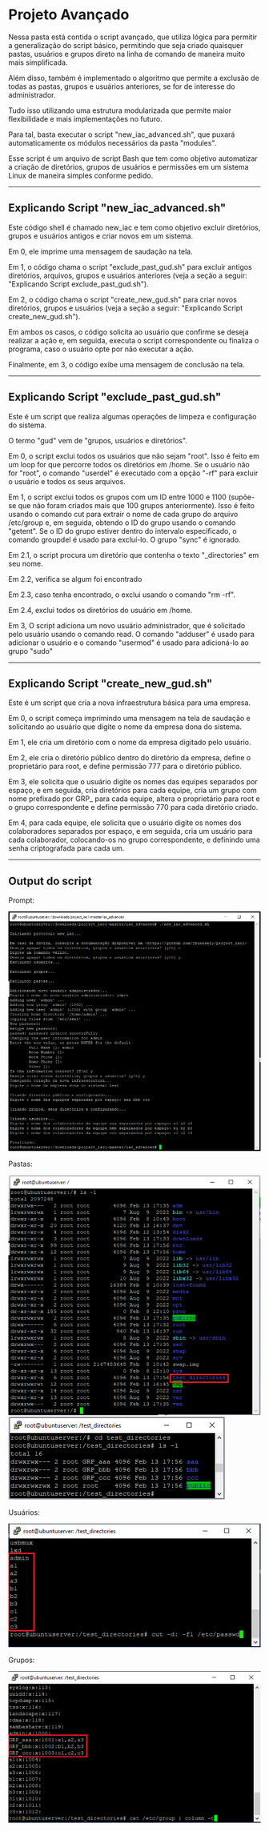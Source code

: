 # Projeto Avançado

Nessa pasta está contida o script avançado, que utiliza lógica para permitir a generalização do script básico, permitindo que seja criado quaisquer pastas, usuários e grupos direto na linha de comando de maneira muito mais simplificada.

Além disso, também é implementado o algoritmo que permite a exclusão de todas as pastas, grupos e usuários anteriores, se for de interesse do administrador.

Tudo isso utilizando uma estrutura modularizada que permite maior flexibilidade e mais implementações no futuro.

Para tal, basta executar o script "new_iac_advanced.sh", que puxará automaticamente os módulos necessários da pasta "modules".

Esse script é um arquivo de script Bash que tem como objetivo automatizar a criação de diretórios, grupos de usuários e permissões em um sistema Linux de maneira simples conforme pedido.

------

## Explicando Script "new_iac_advanced.sh"

Este código shell é chamado new_iac e tem como objetivo excluir diretórios, grupos e usuários antigos e criar novos em um sistema.

Em 0, ele imprime uma mensagem de saudação na tela.

Em 1, o código chama o script "exclude_past_gud.sh" para excluir antigos diretórios, arquivos, grupos e usuários anteriores (veja a seção a seguir: "Explicando Script exclude_past_gud.sh").

Em 2, o código chama o script "create_new_gud.sh" para criar novos diretórios, grupos e usuários (veja a seção a seguir: "Explicando Script create_new_gud.sh").

Em ambos os casos, o código solicita ao usuário que confirme se deseja realizar a ação e, em seguida, executa o script correspondente ou finaliza o programa, caso o usuário opte por não executar a ação.

Finalmente, em 3, o código exibe uma mensagem de conclusão na tela.

------

## Explicando Script "exclude_past_gud.sh"

Este é um script que realiza algumas operações de limpeza e configuração do sistema.

O termo "gud" vem de "grupos, usuários e diretórios".

Em 0, o script exclui todos os usuários que não sejam "root". Isso é feito em um loop for que percorre todos os diretórios em /home. Se o usuário não for "root", o comando "userdel" é executado com a opção "-rf" para excluir o usuário e todos os seus arquivos.

Em 1, o script exclui todos os grupos com um ID entre 1000 e 1100 (supõe-se que não foram criados mais que 100 grupos anteriormente). Isso é feito usando o comando cut para extrair o nome de cada grupo do arquivo /etc/group e, em seguida, obtendo o ID do grupo usando o comando "getent". Se o ID do grupo estiver dentro do intervalo especificado, o comando groupdel é usado para excluí-lo. O grupo "sync" é ignorado.

Em 2.1, o script procura um diretório que contenha o texto "_directories" em seu nome.

Em 2.2, verifica se algum foi encontrado

Em 2.3, caso tenha encontrado, o exclui usando o comando "rm -rf".

Em 2.4, exclui todos os diretórios do usuário em /home.

Em 3, O script adiciona um novo usuário administrador, que é solicitado pelo usuário usando o comando read. O comando "adduser" é usado para adicionar o usuário e o comando "usermod" é usado para adicioná-lo ao grupo "sudo"

------

## Explicando Script "create_new_gud.sh"

Este é um script que cria a nova infraestrutura básica para uma empresa.

Em 0, o script começa imprimindo uma mensagem na tela de saudação e solicitando ao usuário que digite o nome da empresa dona do sistema.

Em 1, ele cria um diretório com o nome da empresa digitado pelo usuário.

Em 2, ele cria o diretório público dentro do diretório da empresa, define o proprietário para root, e define permissão 777 para o diretório público.

Em 3, ele solicita que o usuário digite os nomes das equipes separados por espaço, e em seguida, cria diretórios para cada equipe, cria um grupo com nome prefixado por GRP_ para cada equipe, altera o proprietário para root e o grupo correspondente e define permissão 770 para cada diretório criado.

Em 4, para cada equipe, ele solicita que o usuário digite os nomes dos colaboradores separados por espaço, e em seguida, cria um usuário para cada colaborador, colocando-os no grupo correspondente, e definindo uma senha criptografada para cada um.

------

## Output do script

Prompt:

![Prompt Advanced](../images/prompt_advanced.png)

Pastas:

![Directories Advanced1](../images/directories_advanced1.png)
![Directories Advanced2](../images/directories_advanced2.png)

Usuários:

![Users Advanced](../images/users_advanced.png)

Grupos:

![Groups Advanced](../images/groups_advanced.png)
